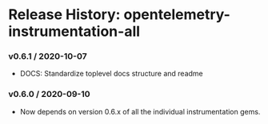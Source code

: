 # Release History: opentelemetry-instrumentation-all

### v0.6.1 / 2020-10-07

* DOCS: Standardize toplevel docs structure and readme 

### v0.6.0 / 2020-09-10

* Now depends on version 0.6.x of all the individual instrumentation gems.
